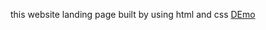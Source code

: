 this website landing page built by using html and css
<a href="https://dayakar7676.github.io/OCTANET_JANUARY/">DEmo</a>
